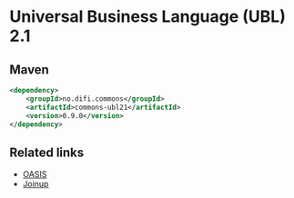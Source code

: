 # Universal Business Language (UBL) 2.1

## Maven

```xml
<dependency>
	<groupId>no.difi.commons</groupId>
	<artifactId>commons-ubl21</artifactId>
	<version>0.9.0</version>
</dependency>
```

## Related links

* [OASIS](http://docs.oasis-open.org/ubl/os-UBL-2.1/UBL-2.1.html)
* [Joinup](https://joinup.ec.europa.eu/asset/oasis-ubl/asset_release/oasis-ubl-21)
